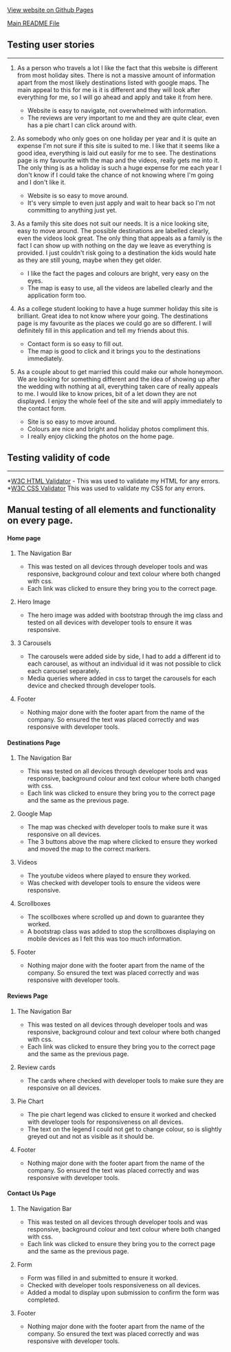 [View website on Github Pages](https://liamd88.github.io/holiday-website-milestone-2/)

[Main README File](https://github.com/LiamD88/holiday-website-milestone-2/blob/master/README.md)

## Testing user stories
---
1. As a person who travels a lot I like the fact that this website is different from most holiday sites. There is not a massive amount of information apart from the most likely destinations listed with google maps. The main appeal to this for me is it is different and they will look after everything for me, so I will go ahead and apply and take it from here. 

    * Website is easy to navigate, not overwhelmed with information.
    * The reviews are very important to me and they are quite clear, even has a pie chart I can click around with.

2. As somebody who only goes on one holiday per year and it is quite an expense I'm not sure if this site is suited to me. I like that it seems like a good idea, everything is laid out easily for me to see. The destinations page is my favourite with the map and the videos, really gets me into it. The only thing is as a holiday is such a huge expense for me each year I don't know if I could take the chance of not knowing where I'm going and I don't like it.

    * Website is so easy to move around.
    * It's very simple to even just apply and wait to hear back so I'm not committing to anything just yet.


3. As a family this site does not suit our needs. It is a nice looking site, easy to move around. The possible destinations are labelled clearly, even the videos look great. The only thing that appeals as a family is the fact I can show up with nothing on the day we leave as everything is provided. I just couldn't risk going to a destination the kids would hate as they are still young, maybe when they get older.

    * I like the fact the pages and colours are bright, very easy on the eyes.
    * The map is easy to use, all the videos are labelled clearly and the application form too.

4. As a college student looking to have a huge summer holiday this site is brilliant. Great idea to not know where your going. The destinations page is my favourite as the places we could go are so different. I will definitely fill in this application and tell my friends about this.

    * Contact form is so easy to fill out.
    * The map is good to click and it brings you to the destinations immediately.

5. As a couple about to get married this could make our whole honeymoon. We are looking for something different and the idea of showing up after the wedding with nothing at all, everything taken care of really appeals to me. I would like to know prices, bit of a let down they are not displayed. I enjoy the whole feel of the site and will apply immediately to the contact form.

    * Site is so easy to move around.
    * Colours are nice and bright and holiday photos compliment this.
    * I really enjoy clicking the photos on the home page.

## Testing validity of code
--- 
*[W3C HTML Validator](https://validator.w3.org/)   -  This was used to validate my HTML for any errors.
*[W3C CSS Validator](https://jigsaw.w3.org/css-validator/) This was used to validate my CSS for any errors.


## Manual testing of all elements and functionality on every page.

#### Home page

1. The Navigation Bar 
    
    * This was tested on all devices through developer tools and was responsive, background colour and text colour where both changed with css.
    * Each link was clicked to ensure they bring you to the correct page.
 
2. Hero Image

    * The hero image was added with bootstrap through the img class and tested on all devices with developer tools to ensure it was responsive.

3. 3 Carousels  
    
    * The carousels were added side by side, I had to add a different id to each carousel, as without an individual id it was not possible to click each carousel separately.
    * Media queries where added in css to target the carousels for each device and checked through developer tools.

4.  Footer

    * Nothing major done with the footer apart from the name of the company. So ensured the text was placed correctly and was responsive with developer tools.


#### Destinations Page

1. The Navigation Bar 
    
    * This was tested on all devices through developer tools and was responsive, background colour and text colour where both changed with css.
    * Each link was clicked to ensure they bring you to the correct page and the same as the previous page.
 
2. Google Map

    * The map was checked with developer tools to make sure it was responsive on all devices.
    * The 3 buttons above the map where clicked to ensure they worked and moved the map to the correct markers.

3. Videos 
    
    * The youtube videos where played to ensure they worked.
    * Was checked with developer tools to ensure the videos were responsive.

4. Scrollboxes

    * The scollboxes where scrolled up and down to guarantee they worked.
    * A bootstrap class was added to stop the scrollboxes displaying on mobile devices as I felt this was too much information.

4.  Footer

    * Nothing major done with the footer apart from the name of the company. So ensured the text was placed correctly and was responsive with developer tools.

#### Reviews Page

1. The Navigation Bar 
    
    * This was tested on all devices through developer tools and was responsive, background colour and text colour where both changed with css.
    * Each link was clicked to ensure they bring you to the correct page and the same as the previous page.
 
2. Review cards

    * The cards where checked with developer tools to make sure they are responsive on all devices.

3. Pie Chart
    
    * The pie chart legend was clicked to ensure it worked and checked with developer tools for responsiveness on all devices.
    * The text on the legend I could not get to change colour, so is slightly greyed out and not as visible as it should be.

4.  Footer

    * Nothing major done with the footer apart from the name of the company. So ensured the text was placed correctly and was responsive with developer tools.


#### Contact Us Page

1. The Navigation Bar 
    
    * This was tested on all devices through developer tools and was responsive, background colour and text colour where both changed with css.
    * Each link was clicked to ensure they bring you to the correct page and the same as the previous page.
 
2. Form

    * Form was filled in and submitted to ensure it worked.
    * Checked with developer tools responsiveness on all devices.
    * Added a modal to display upon submission to confirm the form was completed.

4.  Footer

    * Nothing major done with the footer apart from the name of the company. So ensured the text was placed correctly and was responsive with developer tools.





